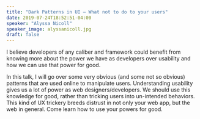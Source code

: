 ```yaml
---
title: "Dark Patterns in UI — What not to do to your users"
date: 2019-07-24T18:52:51-04:00
speaker: "Alyssa Nicoll"
speaker_image: alyssanicoll.jpg
draft: false
---
```


I believe developers of any caliber and framework could benefit from knowing more about the power we have as developers over usability and how we can use that power for good.  

In this talk, I will go over some very obvious (and some not so obvious) patterns that are used online to manipulate users. Understanding usability gives us a lot of power as web designers/developers. We should use this knowledge for good, rather than tricking users into un-intended behaviors. This kind of UX trickery breeds distrust in not only your web app, but the web in general. Come learn how to use your powers for good.
